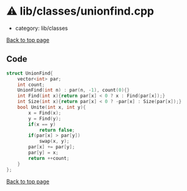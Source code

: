 <!-- mathjax config similar to math.stackexchange -->
<script type="text/javascript" async
  src="https://cdnjs.cloudflare.com/ajax/libs/mathjax/2.7.5/MathJax.js?config=TeX-MML-AM_CHTML">
</script>
<script type="text/x-mathjax-config">
  MathJax.Hub.Config({
    TeX: { equationNumbers: { autoNumber: "AMS" }},
    tex2jax: {
      inlineMath: [ ['$','$'] ],
      processEscapes: true
    },
    "HTML-CSS": { matchFontHeight: false },
    displayAlign: "left",
    displayIndent: "2em"
  });
</script>

<script type="text/javascript" src="https://cdnjs.cloudflare.com/ajax/libs/jquery/3.4.1/jquery.min.js"></script>
<script src="https://cdn.jsdelivr.net/npm/jquery-balloon-js@1.1.2/jquery.balloon.min.js" integrity="sha256-ZEYs9VrgAeNuPvs15E39OsyOJaIkXEEt10fzxJ20+2I=" crossorigin="anonymous"></script>
<script type="text/javascript" src="../../../assets/js/copy-button.js"></script>
<link rel="stylesheet" href="../../../assets/css/copy-button.css" />


# :warning: lib/classes/unionfind.cpp
* category: lib/classes


[Back to top page](../../../index.html)



## Code
```cpp
struct UnionFind{
    vector<int> par;
    int count;
    UnionFind(int n) : par(n, -1), count(0){}
    int Find(int x){return par[x] < 0 ? x : Find(par[x]);}
    int Size(int x){return par[x] < 0 ? -par[x] : Size(par[x]);}
    bool Unite(int x, int y){
        x = Find(x);
        y = Find(y);
        if(x == y)
            return false;
        if(par[x] > par[y])
            swap(x, y);
        par[x] += par[y];
        par[y] = x;
        return ++count;
    }
};


```

[Back to top page](../../../index.html)

